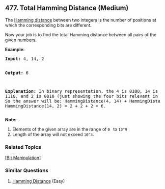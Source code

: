 <!--|This file generated by command(leetcode description); DO NOT EDIT.    |-->
<!--+----------------------------------------------------------------------+-->
<!--|@author    Openset <openset.wang@gmail.com>                           |-->
<!--|@link      https://github.com/openset                                 |-->
<!--|@home      https://github.com/openset/leetcode                        |-->
<!--+----------------------------------------------------------------------+-->

## 477. Total Hamming Distance (Medium)

<p>The <a href="https://en.wikipedia.org/wiki/Hamming_distance" target="_blank">Hamming distance</a> between two integers is the number of positions at which the corresponding bits are different.</p>

<p>Now your job is to find the total Hamming distance between all pairs of the given numbers.</p>


<p><b>Example:</b><br />
<pre>
<b>Input:</b> 4, 14, 2

<b>Output:</b> 6

<b>Explanation:</b> In binary representation, the 4 is 0100, 14 is 1110, and 2 is 0010 (just
showing the four bits relevant in this case). So the answer will be:
HammingDistance(4, 14) + HammingDistance(4, 2) + HammingDistance(14, 2) = 2 + 2 + 2 = 6.
</pre>
</p>

<p><b>Note:</b><br>
<ol>
<li>Elements of the given array are in the range of <code>0 </code> to <code>10^9</code>
<li>Length of the array will not exceed <code>10^4</code>. </li>
</ol>
</p>

### Related Topics
[[Bit Manipulation](https://github.com/openset/leetcode/tree/master/tag/bit-manipulation/README.md)]

### Similar Questions
  1. [Hamming Distance](https://github.com/openset/leetcode/tree/master/problems/hamming-distance) (Easy)
